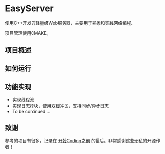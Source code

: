 # EasyServer
使用C++开发的轻量级Web服务器，主要用于熟悉和实践网络编程。

项目管理使用CMAKE。

## 项目概述

## 如何运行

## 功能实现

- 实现线程池
- 实现日志模块，使用双缓冲区，支持同步/异步日志
- To be continued ...

## 致谢

参考的项目有很多，记录在 [开始Coding之前](./docs/BeforeStart.md) 的最后。非常感谢这些无私的开源作者！